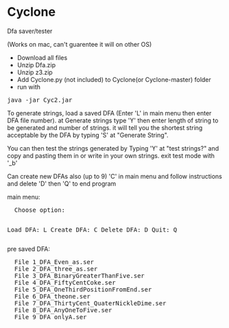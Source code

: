 # Cyclone
Dfa saver/tester

(Works on mac, can't guarentee it will on other OS)
- Download all files
- Unzip Dfa.zip
- Unzip z3.zip
- Add Cyclone.py (not included) to Cyclone(or Cyclone-master) folder
- run with 
<div><pre>
java -jar Cyc2.jar</pre></div>

To generate strings, load a saved DFA (Enter 'L' in main menu then enter DFA file number).
at Generate strings type 'Y' then enter length of string to be generated and number of strings.
it will tell you the shortest string acceptable by the DFA by typing 'S' at "Generate String".

You can then test the strings generated by Typing 'Y' at "test strings?" and copy and pasting them
in or write in your own strings. exit test mode with '_b'

Can create new DFAs also (up to 9) 'C' in main menu and follow instructions and delete 'D' 
then 'Q' to end program

main menu:
<div><pre>
  Choose option:

  Load DFA: L
  Create DFA: C
  Delete DFA: D
  Quit: Q
</pre></div>
pre saved DFA:
<div><pre>
  File 1_DFA_Even_as.ser
  File 2_DFA_three_as.ser
  File 3_DFA_BinaryGreaterThanFive.ser
  File 4_DFA_FiftyCentCoke.ser
  File 5_DFA_OneThirdPositionFromEnd.ser
  File 6_DFA_theone.ser
  File 7_DFA_ThirtyCent_QuaterNickleDime.ser
  File 8_DFA_AnyOneToFive.ser
  File 9_DFA_onlyA.ser
</pre></div>
